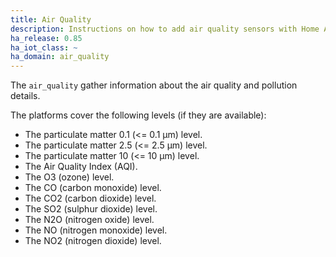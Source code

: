 ```yaml
---
title: Air Quality
description: Instructions on how to add air quality sensors with Home Assistant
ha_release: 0.85
ha_iot_class: ~
ha_domain: air_quality
---
```


The `air_quality` gather information about the air quality and pollution details.

The platforms cover the following levels (if they are available):

- The particulate matter 0.1 (<= 0.1 μm) level.
- The particulate matter 2.5 (<= 2.5 μm) level.
- The particulate matter 10 (<= 10 μm) level.
- The Air Quality Index (AQI).
- The O3 (ozone) level.
- The CO (carbon monoxide) level.
- The CO2 (carbon dioxide) level.
- The SO2 (sulphur dioxide) level.
- The N2O (nitrogen oxide) level.
- The NO (nitrogen monoxide) level.
- The NO2 (nitrogen dioxide) level.
